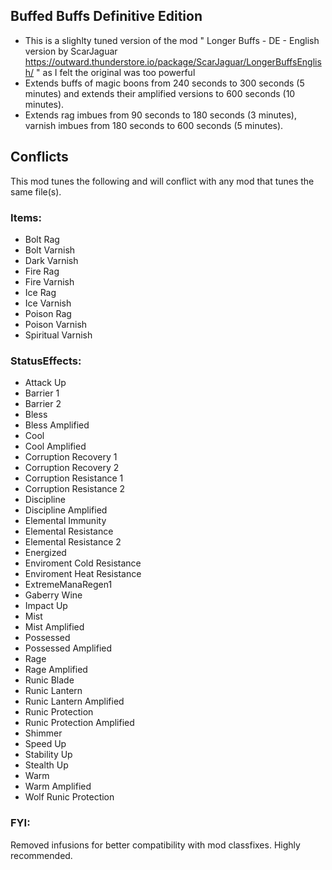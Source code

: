 ## Buffed Buffs  Definitive Edition 

- This is a slighlty tuned version of the mod " Longer Buffs - DE - English version by ScarJaguar https://outward.thunderstore.io/package/ScarJaguar/LongerBuffsEnglish/ " as I felt the original was too powerful
- Extends buffs of magic boons from 240 seconds to 300 seconds (5 minutes) and extends their amplified versions to 600 seconds (10 minutes).
- Extends rag imbues from 90 seconds to 180 seconds (3 minutes), varnish imbues from 180 seconds to 600 seconds (5 minutes).


## Conflicts

This mod tunes the following and will conflict with any mod that tunes the same file(s).

### Items:

 - Bolt Rag
 - Bolt Varnish
 - Dark Varnish
 - Fire Rag
 - Fire Varnish
 - Ice Rag
 - Ice Varnish
 - Poison Rag
 - Poison Varnish
 - Spiritual Varnish


### StatusEffects:

 - Attack Up
 - Barrier 1
 - Barrier 2
 - Bless
 - Bless Amplified
 - Cool
 - Cool Amplified
 - Corruption Recovery 1
 - Corruption Recovery 2
 - Corruption Resistance 1
 - Corruption Resistance 2
 - Discipline
 - Discipline Amplified
 - Elemental Immunity
 - Elemental Resistance
 - Elemental Resistance 2
 - Energized
 - Enviroment Cold Resistance
 - Enviroment Heat Resistance
 - ExtremeManaRegen1
 - Gaberry Wine
 - Impact Up
 - Mist
 - Mist Amplified
 - Possessed
 - Possessed Amplified
 - Rage
 - Rage Amplified
 - Runic Blade
 - Runic Lantern
 - Runic Lantern Amplified
 - Runic Protection
 - Runic Protection Amplified
 - Shimmer
 - Speed Up
 - Stability Up
 - Stealth Up
 - Warm
 - Warm Amplified
 - Wolf Runic Protection

### FYI:

Removed infusions for better compatibility with mod classfixes. Highly recommended.